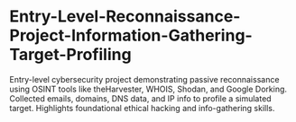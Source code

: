 # Entry-Level-Reconnaissance-Project-Information-Gathering-Target-Profiling
Entry-level cybersecurity project demonstrating passive reconnaissance using OSINT tools like theHarvester, WHOIS, Shodan, and Google Dorking. Collected emails, domains, DNS data, and IP info to profile a simulated target. Highlights foundational ethical hacking and info-gathering skills.
